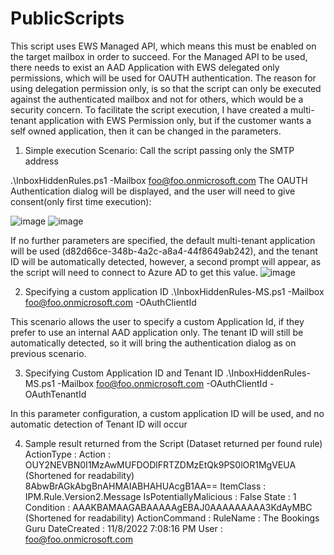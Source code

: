 # PublicScripts
This script uses EWS Managed API, which means this must be enabled on the target mailbox in order to succeed. For the Managed API to be used, there needs to exist an AAD Application with EWS delegated only permissions, which will be used for OAUTH authentication. The reason for using delegation permission only, is so that the script can only be executed against the authenticated mailbox and not for others, which would be a security concern.
To facilitate the script execution, I have created a multi-tenant application with EWS Permission only, but if the customer wants a self owned application, then it can be changed in the parameters.

1.	Simple execution Scenario: Call the script passing only the SMTP address

.\InboxHiddenRules.ps1 -Mailbox foo@foo.onmicrosoft.com
The OAUTH Authentication  dialog will be displayed, and the user will need to give consent(only first time execution):


![image](https://user-images.githubusercontent.com/38019684/206328599-419be792-0cbc-4589-83be-052582a89f6f.png)
![image](https://user-images.githubusercontent.com/38019684/206328637-770ca979-a489-4543-9665-da919943f2a0.png)

If no further parameters are specified, the default multi-tenant application will be used (d82d66ce-348b-4a2c-a8a4-44f8649ab242), and the tenant ID will be automatically detected, however, a second prompt will appear, as the script will need to connect to Azure AD to get this value.
![image](https://user-images.githubusercontent.com/38019684/206328734-112b64f5-9a14-40f5-9484-ffa81057daf8.png)


2.	Specifying a custom application ID 
.\InboxHiddenRules-MS.ps1 -Mailbox foo@foo.onmicrosoft.com -OAuthClientId <GUID AppID>

This scenario allows the user to specify a custom Application Id, if they prefer to use an internal AAD application only. The tenant ID will still be automatically detected, so it will bring the authentication dialog as on previous scenario.

3.	Specifying Custom Application ID and Tenant ID
.\InboxHiddenRules-MS.ps1 -Mailbox foo@foo.onmicrosoft.com -OAuthClientId <GUID AppID> -OAuthTenantId <TenantID>

In this parameter configuration, a custom application ID will be used, and no automatic detection of Tenant ID will occur




4.	Sample result returned from the Script (Dataset returned per found rule)
ActionType             : 
Action                 : OUY2NEVBN0I1MzAwMUFDODlFRTZDMzEtQk9PS0lOR1MgVEUA (Shortened for readability)
                         8AbwBrAGkAbgBnAHMAIABHAHUAcgB1AA==
ItemClass              : IPM.Rule.Version2.Message
IsPotentiallyMalicious : False
State                  : 1
Condition              : AAAKBAMAAGABAAAAAgEBAJ0AAAAAAAAA3KdAyMBC (Shortened for readability)
ActionCommand          : 
RuleName               : The Bookings Guru
DateCreated            : 11/8/2022 7:08:16 PM
User                   : foo@foo.onmicrosoft.com

